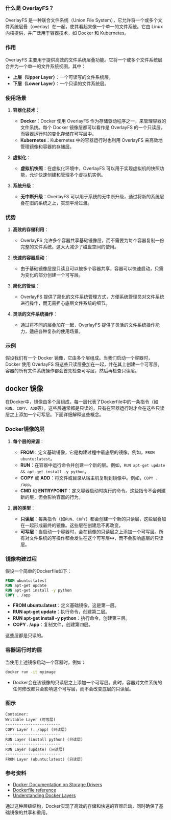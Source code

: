 ### 什么是 OverlayFS？

OverlayFS 是一种联合文件系统（Union File System），它允许将一个或多个文件系统层叠（overlay）在一起，使其看起来像一个单一的文件系统。它由 Linux 内核提供，并广泛用于容器技术，如 Docker 和 Kubernetes。

### 作用

OverlayFS 主要用于提供高效的文件系统层叠功能。它将一个或多个文件系统层合并为一个单一的文件系统视图，其中：

- **上层（Upper Layer）**：一个可读写的文件系统层。
- **下层（Lower Layer）**：一个只读的文件系统层。

### 使用场景

1. **容器化技术**：
   - **Docker**：Docker 使用 OverlayFS 作为存储驱动程序之一，来管理容器的文件系统。每个 Docker 镜像层都可以看作是 OverlayFS 的一个只读层，而容器运行时的变化存储在可写层中。
   - **Kubernetes**：Kubernetes 中的容器运行时也利用 OverlayFS 来高效地管理镜像和容器的存储层。

2. **虚拟化**：
   - **虚拟机快照**：在虚拟化环境中，OverlayFS 可以用于实现虚拟机的快照功能，允许快速创建和管理多个虚拟机实例。

3. **系统升级**：
   - **无中断升级**：OverlayFS 可以用于系统的无中断升级，通过将新的系统层叠在旧的系统之上，实现平滑过渡。

### 优势

1. **高效的存储利用**：
   - OverlayFS 允许多个容器共享基础镜像层，而不需要为每个容器复制一份完整的文件系统。这大大减少了磁盘空间的使用。

2. **快速的容器启动**：
   - 由于基础镜像层是只读且可以被多个容器共享，容器可以快速启动，只需为变化的部分创建一个可写层。

3. **简化的管理**：
   - OverlayFS 提供了简化的文件系统管理方式，方便系统管理员对文件系统进行操作，而无需担心底层文件系统的细节。

4. **灵活的文件系统操作**：
   - 通过将不同的层叠加在一起，OverlayFS 提供了灵活的文件系统操作能力，适应各种复杂的使用场景。

### 示例

假设我们有一个 Docker 镜像，它由多个层组成。当我们启动一个容器时，Docker 使用 OverlayFS 将这些只读层叠加在一起，并在其上创建一个可写层。容器的所有文件系统操作都会首先检查可写层，然后再检查只读层。

## docker 镜像
在Docker中，镜像由多个层组成，每一层代表了Dockerfile中的一条指令（如`RUN`、`COPY`、`ADD`等）。这些层通常都是只读的，只有在容器运行时才会在这些只读层之上添加一个可写层。下面详细解释这些概念。

### Docker镜像的层

1. **每个层的来源**：
   - **FROM**：定义基础镜像，它是构建过程中最底层的镜像。例如，`FROM ubuntu:latest`。
   - **RUN**：在容器中运行命令并创建一个新的层。例如，`RUN apt-get update && apt-get install -y python`。
   - **COPY** 或 **ADD**：将文件或目录从宿主机复制到镜像中。例如，`COPY . /app`。
   - **CMD** 和 **ENTRYPOINT**：定义容器启动时执行的命令。这些指令不会创建新的层，但会影响容器的行为。

2. **层的类型**：
   - **只读层**：每条指令（如`RUN`、`COPY`）都会创建一个新的只读层，这些层叠加在一起形成最终的镜像。这些层在创建后不再改变。
   - **可写层**：当启动一个容器时，会在镜像的只读层之上添加一个可写层。所有对文件系统的写操作都会发生在这个可写层中，而不会影响底层的只读层。

### 镜像构建过程

假设一个简单的Dockerfile如下：
```dockerfile
FROM ubuntu:latest
RUN apt-get update
RUN apt-get install -y python
COPY . /app
```

- **FROM ubuntu:latest**：定义基础镜像，这是第一层。
- **RUN apt-get update**：执行命令，创建第二层。
- **RUN apt-get install -y python**：执行命令，创建第三层。
- **COPY . /app**：复制文件，创建第四层。

这些层都是只读的。

### 容器运行时的层

当使用上述镜像启动一个容器时，例如：
```bash
docker run -it myimage
```

- Docker会在该镜像的只读层之上添加一个可写层。此时，容器对文件系统的任何修改都只会影响这个可写层，而不会改变底层的只读层。

### 图示

```
Container:
Writable Layer (可写层)
------------------------
COPY Layer (. /app) (只读层)
------------------------
RUN Layer (install python) (只读层)
------------------------
RUN Layer (update) (只读层)
------------------------
FROM Layer (ubuntu:latest) (只读层)
```

### 参考资料

- [Docker Documentation on Storage Drivers](https://docs.docker.com/storage/storagedriver/)
- [Dockerfile reference](https://docs.docker.com/engine/reference/builder/)
- [Understanding Docker Layers](https://medium.com/@nagarwal/understanding-docker-layer-caching-8f4e98f226e2)

通过这种层级结构，Docker实现了高效的存储和快速的容器启动，同时确保了基础镜像的共享和重用。